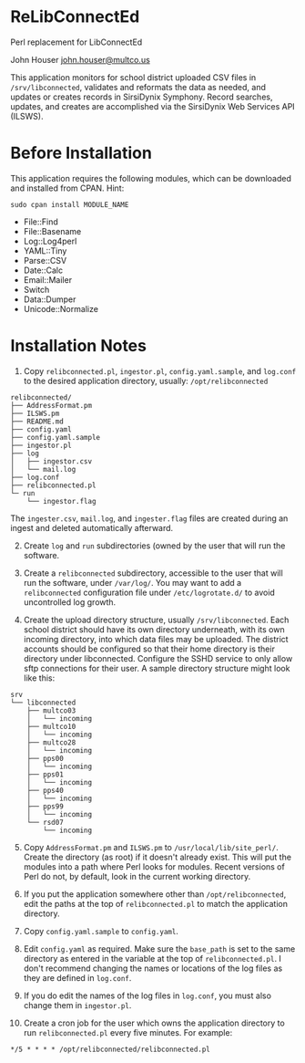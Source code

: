 # ReLibConnectEd
Perl replacement for LibConnectEd

John Houser
john.houser@multco.us

This application monitors for school district uploaded CSV files in 
`/srv/libconnected`, validates and reformats the data as needed, and updates or 
creates records in SirsiDynix Symphony. Record searches, updates, and creates 
are accomplished via the SirsiDynix Web Services API (ILSWS).

# Before Installation

This application requires the following modules, which can be downloaded and
installed from CPAN. Hint: 
```
sudo cpan install MODULE_NAME
```

- File::Find
- File::Basename
- Log::Log4perl
- YAML::Tiny
- Parse::CSV
- Date::Calc
- Email::Mailer
- Switch
- Data::Dumper
- Unicode::Normalize

# Installation Notes

1. Copy `relibconnected.pl`, `ingestor.pl`, `config.yaml.sample`, and `log.conf` to the 
desired application directory, usually:
`/opt/relibconnected`
```
relibconnected/
├── AddressFormat.pm
├── ILSWS.pm
├── README.md
├── config.yaml
├── config.yaml.sample
├── ingestor.pl
├── log
│   ├── ingestor.csv
│   └── mail.log
├── log.conf
├── relibconnected.pl
└─ run
    └── ingestor.flag
```
The `ingester.csv`, `mail.log`, and `ingester.flag` files are created during an 
ingest and deleted automatically afterward.

2. Create `log` and `run` subdirectories (owned by the user that will run the 
software.

3. Create a `relibconnected` subdirectory, accessible to the user that will run 
the software, under `/var/log/`. You may want to add a `relibconnected` 
configuration file under `/etc/logrotate.d/` to avoid uncontrolled log growth.

4. Create the upload directory structure, usually `/srv/libconnected`. Each 
school district should have its own directory underneath, with its own incoming 
directory, into which data files may be uploaded. The district accounts should
be configured so that their home directory is their directory under 
libconnected. Configure the SSHD service to only allow sftp connections for 
their user. A sample directory structure might look like this:
```
srv
└── libconnected
    ├── multco03
    │   └── incoming
    ├── multco10
    │   └── incoming
    ├── multco28
    │   └── incoming
    ├── pps00
    │   └── incoming
    ├── pps01
    │   └── incoming
    ├── pps40
    │   └── incoming
    ├── pps99
    │   └── incoming
    └── rsd07
        └── incoming
```
5. Copy `AddressFormat.pm` and `ILSWS.pm` to `/usr/local/lib/site_perl/`. Create the
directory (as root) if it doesn't already exist. This will put the modules into 
a path where Perl looks for modules. Recent versions of Perl do not, by default, 
look in the current working directory.

6. If you put the application somewhere other than `/opt/relibconnected`, edit 
the paths at the top of `relibconnected.pl` to match the application directory.

7. Copy `config.yaml.sample` to `config.yaml`.

8. Edit `config.yaml` as required. Make sure the `base_path` is set to the same
directory as entered in the variable at the top of `relibconnected.pl`. I don't
recommend changing the names or locations of the log files as they are defined
in `log.conf`.

9. If you do edit the names of the log files in `log.conf`, you must also change 
them in `ingestor.pl`.

10. Create a cron job for the user which owns the application directory to
run `relibconnected.pl` every five minutes. For example:
```
*/5 * * * * /opt/relibconnected/relibconnected.pl
```

